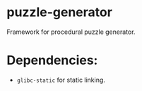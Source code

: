 # puzzle-generator
Framework for procedural puzzle generator.

# Dependencies:

- `glibc-static` for static linking.
